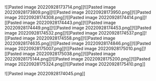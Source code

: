 ![[Pasted image 20220928173714.png]]![[Pasted image 20220928173809.png]]![[Pasted image 20220928173950.png]]![[Pasted image 20220928174308.png]]![[Pasted image 20220928174414.png]]![[Pasted image 20220928174443.png]]![[Pasted image 20220928174449.png]]![[Pasted image 20220928174453.png]]![[Pasted image 20220928174532.png]]![[Pasted image 20220928174537.png]]![[Pasted image 20220928174558.png]]![[Pasted image 20220928174635.png]]![[Pasted image 20220928174846.png]]![[Pasted image 20220928175007.png]]![[Pasted image 20220928175010.png]]![[Pasted image 20220928175038.png]]![[Pasted image 20220928175144.png]]![[Pasted image 20220928175200.png]]![[Pasted image 20220928175324.png]]![[Pasted image 20220928175410.png]]
<br>

![[Pasted image 20220928174045.png]]